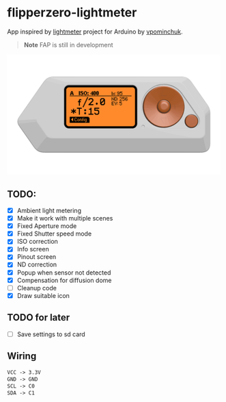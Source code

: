 # flipperzero-lightmeter

App inspired by [lightmeter](https://github.com/vpominchuk/lightmeter) project for Arduino by [vpominchuk](https://github.com/vpominchuk).

> **Note**
> FAP is still in development

<img src="images/framed_gui.gif" width="500px">  

## TODO:
- [x] Ambient light metering
- [x] Make it work with multiple scenes
- [x] Fixed Aperture mode
- [x] Fixed Shutter speed mode 
- [x] ISO correction 
- [x] Info screen
- [x] Pinout screen
- [x] ND correction
- [x] Popup when sensor not detected
- [x] Compensation for diffusion dome 
- [ ] Cleanup code
- [x] Draw suitable icon

## TODO for later
- [ ] Save settings to sd card

## Wiring

```
VCC -> 3.3V
GND -> GND
SCL -> C0
SDA -> C1
```

